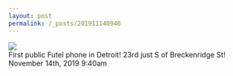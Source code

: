 ```yaml
---
layout: post
permalink: /_posts/201911140940
---
```


<img src="/images/blog/189063119759.jpg"/>
<div class="caption">First public Futel phone in Detroit! 23rd just S of Breckenridge St!<br/>

 </div>

<div id="footer">
<span id="timestamp"> November 14th, 2019 9:40am </span>
</div>
